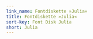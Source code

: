 ```yaml
---
link_name: Fontdiskette »Julia«
title: Fontdiskette »Julia«
sort-key: Font Disk Julia
short: Julia
---
```

